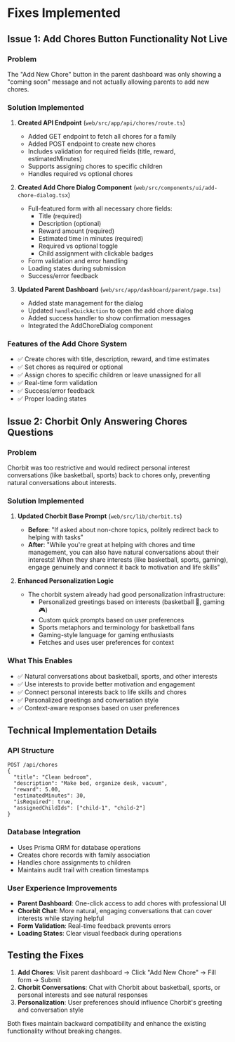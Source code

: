 # Fixes Implemented

## Issue 1: Add Chores Button Functionality Not Live

### Problem
The "Add New Chore" button in the parent dashboard was only showing a "coming soon" message and not actually allowing parents to add new chores.

### Solution Implemented

1. **Created API Endpoint** (`web/src/app/api/chores/route.ts`)
   - Added GET endpoint to fetch all chores for a family
   - Added POST endpoint to create new chores
   - Includes validation for required fields (title, reward, estimatedMinutes)
   - Supports assigning chores to specific children
   - Handles required vs optional chores

2. **Created Add Chore Dialog Component** (`web/src/components/ui/add-chore-dialog.tsx`)
   - Full-featured form with all necessary chore fields:
     - Title (required)
     - Description (optional)
     - Reward amount (required)
     - Estimated time in minutes (required)
     - Required vs optional toggle
     - Child assignment with clickable badges
   - Form validation and error handling
   - Loading states during submission
   - Success/error feedback

3. **Updated Parent Dashboard** (`web/src/app/dashboard/parent/page.tsx`)
   - Added state management for the dialog
   - Updated `handleQuickAction` to open the add chore dialog
   - Added success handler to show confirmation messages
   - Integrated the AddChoreDialog component

### Features of the Add Chore System
- ✅ Create chores with title, description, reward, and time estimates
- ✅ Set chores as required or optional
- ✅ Assign chores to specific children or leave unassigned for all
- ✅ Real-time form validation
- ✅ Success/error feedback
- ✅ Proper loading states

## Issue 2: Chorbit Only Answering Chores Questions

### Problem
Chorbit was too restrictive and would redirect personal interest conversations (like basketball, sports) back to chores only, preventing natural conversations about interests.

### Solution Implemented

1. **Updated Chorbit Base Prompt** (`web/src/lib/chorbit.ts`)
   - **Before**: "If asked about non-chore topics, politely redirect back to helping with tasks"
   - **After**: "While you're great at helping with chores and time management, you can also have natural conversations about their interests! When they share interests (like basketball, sports, gaming), engage genuinely and connect it back to motivation and life skills"

2. **Enhanced Personalization Logic**
   - The chorbit system already had good personalization infrastructure:
     - Personalized greetings based on interests (basketball 🏀, gaming 🎮)
     - Custom quick prompts based on user preferences
     - Sports metaphors and terminology for basketball fans
     - Gaming-style language for gaming enthusiasts
     - Fetches and uses user preferences for context

### What This Enables
- ✅ Natural conversations about basketball, sports, and other interests
- ✅ Use interests to provide better motivation and engagement
- ✅ Connect personal interests back to life skills and chores
- ✅ Personalized greetings and conversation style
- ✅ Context-aware responses based on user preferences

## Technical Implementation Details

### API Structure
```
POST /api/chores
{
  "title": "Clean bedroom",
  "description": "Make bed, organize desk, vacuum",
  "reward": 5.00,
  "estimatedMinutes": 30,
  "isRequired": true,
  "assignedChildIds": ["child-1", "child-2"]
}
```

### Database Integration
- Uses Prisma ORM for database operations
- Creates chore records with family association
- Handles chore assignments to children
- Maintains audit trail with creation timestamps

### User Experience Improvements
- **Parent Dashboard**: One-click access to add chores with professional UI
- **Chorbit Chat**: More natural, engaging conversations that can cover interests while staying helpful
- **Form Validation**: Real-time feedback prevents errors
- **Loading States**: Clear visual feedback during operations

## Testing the Fixes

1. **Add Chores**: Visit parent dashboard → Click "Add New Chore" → Fill form → Submit
2. **Chorbit Conversations**: Chat with Chorbit about basketball, sports, or personal interests and see natural responses
3. **Personalization**: User preferences should influence Chorbit's greeting and conversation style

Both fixes maintain backward compatibility and enhance the existing functionality without breaking changes.
